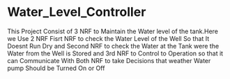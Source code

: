 # Water_Level_Controller
This Project Consist of 3 NRF to Maintain the Water level of the tank.Here we Use 2 NRF Fisrt NRF to check the Water Level of the Well So that It Doesnt Run Dry and Second NRF to check the Water at the Tank were the Water from the Well is Stored and 3rd NRF to Control to Operation so that it can Communicate With Both NRF to take Decisions that weather Water pump Should be Turned On or Off

